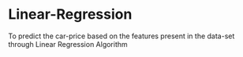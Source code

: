 # Linear-Regression
To predict the car-price based on the features present in the data-set through Linear Regression Algorithm
